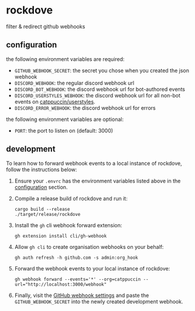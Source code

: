 # rockdove

filter & redirect github webhooks

## configuration

the following environment variables are required:

- `GITHUB_WEBHOOK_SECRET`: the secret you chose when you created the json webhook
- `DISCORD_WEBHOOK`: the regular discord webhook url
- `DISCORD_BOT_WEBHOOK`: the discord webhook url for bot-authored events
- `DISCORD_USERSTYLES_WEBHOOK`: the discord webhook url for all non-bot events on [catppuccin/userstyles](https://github.com/catppuccin/userstyles).
- `DISCORD_ERROR_WEBHOOK`: the discord webhook url for errors

the following environment variables are optional:

- `PORT`: the port to listen on (default: 3000)

## development

To learn how to forward webhook events to a local instance of rockdove, follow the instructions below:

1. Ensure your `.envrc` has the environment variables listed above in the [configuration](#configuration) section.
2. Compile a release build of rockdove and run it:

   ```shell
   cargo build --release
   ./target/release/rockdove
   ```

3. Install the `gh` cli webhook forward extension:

   ```shell
   gh extension install cli/gh-webhook
   ```

4. Allow `gh cli` to create organisation webhooks on your behalf:

   ```shell
   gh auth refresh -h github.com -s admin:org_hook
   ```

5. Forward the webhook events to your local instance of rockdove:

   ```shell
   gh webhook forward --events='*' --org=catppuccin --url="http://localhost:3000/webhook"
   ```

6. Finally, visit the [GitHub webhook settings](https://github.com/organizations/catppuccin/settings/hooks)
   and paste the `GITHUB_WEBHOOK_SECRET` into the newly created development webhook.
